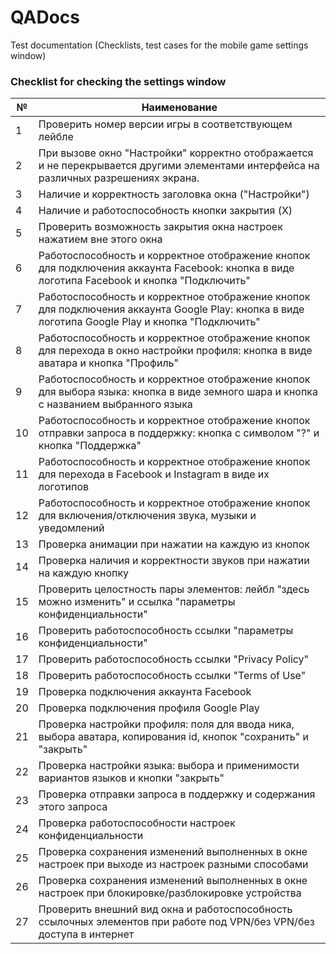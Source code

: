 # QADocs
 Test documentation (Checklists, test cases for the mobile game settings window)


### Checklist for checking the settings window

| №  | Наименование |
|----|--------------|
| 1  | Проверить номер версии игры в соответствующем лейбле |
| 2  | При вызове окно "Настройки" корректно отображается и не перекрывается другими элементами интерфейса на различных разрешениях экрана. |
| 3  | Наличие и корректность заголовка окна ("Настройки") |
| 4  | Наличие и работоспособность кнопки закрытия (X) |
| 5  | Проверить возможность закрытия окна настроек нажатием вне этого окна |
| 6  | Работоспособность и корректное отображение кнопок для подключения аккаунта Facebook: кнопка в виде логотипа Facebook и кнопка "Подключить" |
| 7  | Работоспособность и корректное отображение кнопок для подключения аккаунта Google Play: кнопка в виде логотипа Google Play и кнопка "Подключить" |
| 8  | Работоспособность и корректное отображение кнопок для перехода в окно настройки профиля: кнопка в виде аватара и кнопка "Профиль" |
| 9  | Работоспособность и корректное отображение кнопок для выбора языка: кнопка в виде земного шара и кнопка с названием выбранного языка |
| 10 | Работоспособность и корректное отображение кнопок отправки запроса в поддержку: кнопка с символом "?" и кнопка "Поддержка" |
| 11 | Работоспособность и корректное отображение кнопок для перехода в Facebook и Instagram в виде их логотипов |
| 12 | Работоспособность и корректное отображение кнопок для включения/отключения звука, музыки и уведомлений |
| 13 | Проверка анимации при нажатии на каждую из кнопок |
| 14 | Проверка наличия и корректности звуков при нажатии на каждую кнопку |
| 15 | Проверить целостность пары элементов: лейбл "здесь можно изменить" и ссылка "параметры конфиденциальности" |
| 16 | Проверить работоспособность ссылки "параметры конфиденциальности" |
| 17 | Проверить работоспособность ссылки "Privacy Policy" |
| 18 | Проверить работоспособность ссылки "Terms of Use" |
| 19 | Проверка подключения аккаунта Facebook |
| 20 | Проверка подключения профиля Google Play |
| 21 | Проверка настройки профиля: поля для ввода ника, выбора аватара, копирования id, кнопок "сохранить" и "закрыть" |
| 22 | Проверка настройки языка: выбора и применимости вариантов языков и кнопки "закрыть" |
| 23 | Проверка отправки запроса в поддержку и содержания этого запроса |
| 24 | Проверка работоспособности настроек конфиденциальности |
| 25 | Проверка сохранения изменений выполненных в окне настроек при выходе из настроек разными способами |
| 26 | Проверка сохранения изменений выполненных в окне настроек при блокировке/разблокировке устройства |
| 27 | Проверить внешний вид окна и работоспособность ссылочных элементов при работе под VPN/без VPN/без доступа в интернет |
